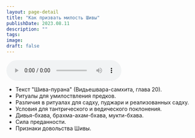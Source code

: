 ```yaml
---
layout: page-detail
title: "Как призвать милость Шивы"
publishDate: 2023.08.11
description: ""
tags:
image:
draft: false
---
```


<audio title="2023.08.11 - Как призвать милость Шивы.mp3" src="https://filer-api.advayta.org/v1.0/public/files/73573" controls=""></audio>

* Текст "Шива-пурана" (Видьешвара-самхита, глава 20).
* Ритуалы для умилоствления предков.
* Различия в ритуалах для садху, пуджари и реализованных садху.
* Условия для тантрического и ведического поклонения.
* Дивья-бхава, брахма-ахам-бхава, мукти-бхава.
* Сила преданности.
* Признаки довольства Шивы.

  
